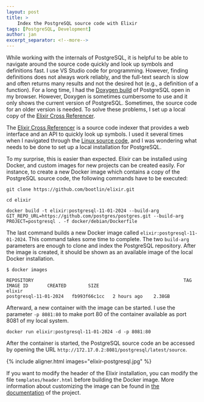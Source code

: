 ```yaml
---
layout: post
title: >
    Index the PostgreSQL source code with Elixir
tags: [PostgreSQL, Development]
author: jan
excerpt_separator: <!--more-->
---
```


While working with the internals of PostgreSQL, it is helpful to be able to navigate around the source code quickly and look up symbols and definitions fast. I use VS Studio code for programming. However, finding definitions does not always work reliably, and the full-text search is slow and often returns many results and not the desired hot (e.g., a definition of a function). For a long time, I had the [Doxygen build](https://doxygen.postgresql.org/) of PostgreSQL open in my browser. However, Doxygen is sometimes cumbersome to use and it only shows the current version of PostgreSQL. Sometimes, the source code for an older version is needed. To solve these problems, I set up a local copy of the [Elixir Cross Referencer](https://github.com/bootlin/elixir). 

<!--more-->

The [Elixir Cross Referencer](https://github.com/bootlin/elixir) is a source code indexer that provides a web interface and an API to quickly look up symbols. I used it several times when I navigated through the [Linux source code](https://elixir.bootlin.com/linux/latest/source), and I was wondering what needs to be done to set up a local installation for PostgreSQL.

To my surprise, this is easier than expected. Elixir can be installed using Docker, and custom images for new projects can be created easily. For instance, to create a new Docker image which contains a copy of the PostgreSQL source code, the following commands have to be executed:

```
git clone https://github.com/bootlin/elixir.git

cd elixir

docker build -t elixir:postgresql-11-01-2024 --build-arg GIT_REPO_URL=https://github.com/postgres/postgres.git --build-arg PROJECT=postgresql . -f docker/debian/Dockerfile
```

The last command builds a new Docker image called `elixir:postgresql-11-01-2024`. This command takes some time to complete. The two `build-arg` parameters are enough to clone and index the PostgreSQL repository. After the image is created, it should be shown as an available image of the local Docker installation.

```
$ docker images

REPOSITORY                                                       TAG                     IMAGE ID       CREATED        SIZE
elixir                                                           postgresql-11-01-2024   fb993f66c1cc   2 hours ago    2.38GB
```

Afterward, a new container with the image can be started. I use the parameter `-p 8081:80` to make port 80 of the container available as port 8081 of my local system.

```
docker run elixir:postgresql-11-01-2024 -d -p 8081:80
```

After the container is started, the PostgreSQL source code an be accessed by opening the URL `http://172.17.0.2:8081/postgresql/latest/source`. 

{% include aligner.html images="elixir-postgresql.jpg" %}

If you want to modify the header of the Elixir installation, you can modify the file `templates/header.html` before building the Docker image. More information about customizing the image can be found in [the documentation](https://github.com/bootlin/elixir#building-docker-images) of the project.

